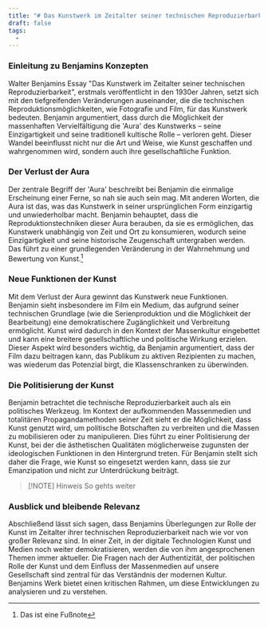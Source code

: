 ```yaml
---
title: "# Das Kunstwerk im Zeitalter seiner technischen Reproduzierbarkeit"
draft: false
tags:
  - 
---
```

### Einleitung zu Benjamins Konzepten

Walter Benjamins Essay "Das Kunstwerk im Zeitalter seiner technischen Reproduzierbarkeit", erstmals veröffentlicht in den 1930er Jahren, setzt sich mit den tiefgreifenden Veränderungen auseinander, die die technischen Reproduktionsmöglichkeiten, wie Fotografie und Film, für das Kunstwerk bedeuten. Benjamin argumentiert, dass durch die Möglichkeit der massenhaften Vervielfältigung die 'Aura' des Kunstwerks – seine Einzigartigkeit und seine traditionell kultische Rolle – verloren geht. Dieser Wandel beeinflusst nicht nur die Art und Weise, wie Kunst geschaffen und wahrgenommen wird, sondern auch ihre gesellschaftliche Funktion.

### Der Verlust der Aura

Der zentrale Begriff der 'Aura' beschreibt bei Benjamin die einmalige Erscheinung einer Ferne, so nah sie auch sein mag. Mit anderen Worten, die Aura ist das, was das Kunstwerk in seiner ursprünglichen Form einzigartig und unwiederholbar macht. Benjamin behauptet, dass die Reproduktionstechniken dieser Aura berauben, da sie es ermöglichen, das Kunstwerk unabhängig von Zeit und Ort zu konsumieren, wodurch seine Einzigartigkeit und seine historische Zeugenschaft untergraben werden. Das führt zu einer grundlegenden Veränderung in der Wahrnehmung und Bewertung von Kunst.[^1]

### Neue Funktionen der Kunst

Mit dem Verlust der Aura gewinnt das Kunstwerk neue Funktionen. Benjamin sieht insbesondere im Film ein Medium, das aufgrund seiner technischen Grundlage (wie die Serienproduktion und die Möglichkeit der Bearbeitung) eine demokratischere Zugänglichkeit und Verbreitung ermöglicht. Kunst wird dadurch in den Kontext der Massenkultur eingebettet und kann eine breitere gesellschaftliche und politische Wirkung erzielen. Dieser Aspekt wird besonders wichtig, da Benjamin argumentiert, dass der Film dazu beitragen kann, das Publikum zu aktiven Rezipienten zu machen, was wiederum das Potenzial birgt, die Klassenschranken zu überwinden.

### Die Politisierung der Kunst

Benjamin betrachtet die technische Reproduzierbarkeit auch als ein politisches Werkzeug. Im Kontext der aufkommenden Massenmedien und totalitären Propagandamethoden seiner Zeit sieht er die Möglichkeit, dass Kunst genutzt wird, um politische Botschaften zu verbreiten und die Massen zu mobilisieren oder zu manipulieren. Dies führt zu einer Politisierung der Kunst, bei der die ästhetischen Qualitäten möglicherweise zugunsten der ideologischen Funktionen in den Hintergrund treten. Für Benjamin stellt sich daher die Frage, wie Kunst so eingesetzt werden kann, dass sie zur Emanzipation und nicht zur Unterdrückung beiträgt.
> [!NOTE] Hinweis
> So gehts weiter

### Ausblick und bleibende Relevanz

Abschließend lässt sich sagen, dass Benjamins Überlegungen zur Rolle der Kunst im Zeitalter ihrer technischen Reproduzierbarkeit nach wie vor von großer Relevanz sind. In einer Zeit, in der digitale Technologien Kunst und Medien noch weiter demokratisieren, werden die von ihm angesprochenen Themen immer aktueller. Die Fragen nach der Authentizität, der politischen Rolle der Kunst und dem Einfluss der Massenmedien auf unsere Gesellschaft sind zentral für das Verständnis der modernen Kultur. Benjamins Werk bietet einen kritischen Rahmen, um diese Entwicklungen zu analysieren und zu verstehen.

[^1]: Das ist eine Fußnote
